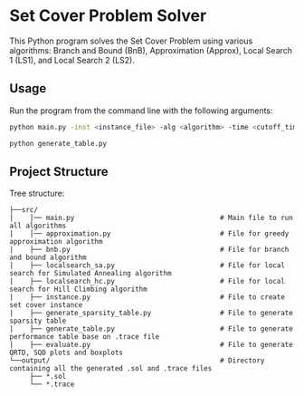 # Set Cover Problem Solver

This Python program solves the Set Cover Problem using various algorithms: Branch and Bound (BnB), Approximation (Approx), Local Search 1 (LS1), and Local Search 2 (LS2).

## Usage
Run the program from the command line with the following arguments:

```bash
python main.py -inst <instance_file> -alg <algorithm> -time <cutoff_time> -seed <random_seed>

python generate_table.py
```

## Project Structure


Tree structure:
```
├──src/
|    │── main.py                                    # Main file to run all algorithms
|    │── approximation.py                           # File for greedy approximation algorithm
|    ├── bnb.py                                     # File for branch and bound algorithm 
|    ├── localsearch_sa.py                          # File for local search for Simulated Annealing algorithm
|    ├── localsearch_hc.py                          # File for local search for Hill Climbing algorithm
|    ├── instance.py                                # File to create set cover instance
|    ├── generate_sparsity_table.py                 # File to generate sparsity table
|    ├── generate_table.py                          # File to generate performance table base on .trace file
|    ├── evaluate.py                                # File to generate QRTD, SQD plots and boxplots
└──output/                                          # Directory containing all the generated .sol and .trace files
     ├── *.sol
     └── *.trace

